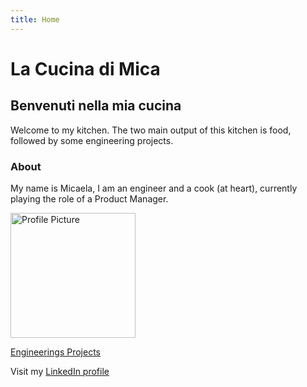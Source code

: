 ```yaml
---
title: Home
---
```


# La Cucina di Mica
## Benvenuti nella mia cucina


Welcome to my kitchen. The two main output of this kitchen is food, followed by some engineering projects.

### About
My name is Micaela, I am an engineer and a cook (at heart), currently playing the role of a Product Manager. 

<img src="Profile.jpg" alt="Profile Picture" width="200"/>

[Engineerings Projects](engineering.md)

Visit my [LinkedIn profile](https://www.linkedin.com/in/micaelabara)